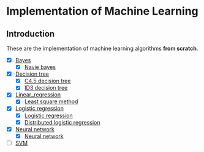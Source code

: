 # Implementation of Machine Learning

## Introduction

These are the implementation of machine learning algorithms **from scratch**.

* [x] [Bayes](./bayes/)
  * [x] [Navie bayes](./bayes/navie_bayes.py)
* [x] [Decision tree](./decision_tree/)
  * [x] [C4.5 decision tree](./decision_tree/decision_tree_c45.py)
  * [x] [ID3 decision tree](./decision_tree/decision_tree_id3.py)
* [x] [Linear_regression](./linear_regression/)
  * [x] [Least square method](./linear_regression/least_square_method.py)
* [x] [Logistic regression](./logistic_regression/)
  * [x] [Logistic regression](./logistic_regression/logistic_regression.py)
  * [x] [Distributed logistic regression](./logistic_regression/distributed_logistic_regression.py)
* [x] [Neural network](./neural_network/)
  * [x] [Neural network](./neural_network/neural_network.py)
* [ ] [SVM](./svm/)